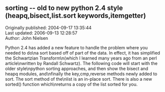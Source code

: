## sorting  -- old to new python 2.4 style (heapq,bisect,list.sort keywords,itemgetter)  
Originally published: 2004-09-17 13:35:44  
Last updated: 2006-09-13 12:28:57  
Author: John Nielsen  
  
Python 2.4 has added a new feature to handle the problem where you needed to do\na sort based off of part of the data. In effect, it has simplified the Schwartzian Transform\n(which I learned many years ago from an perl article\nwritten by Randall Schwartz). The following code will start with the older style\npython sorting approaches, and then show the bisect and heapq modules, and\nfinally the key,cmp,reverse methods newly added to sort. The sort method of the\nlist is an in-place sort. There is also a new sorted() function which\nreturns a copy of the list sorted for you.